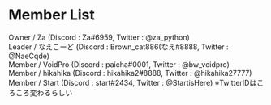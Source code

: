 # Member List
Owner / Za (Discord : Za#6959, Twitter : @za_python)<br>
Leader / なえこーど (Discord : Brown_cat886(なえ#8888, Twitter : @NaeCqde)<br>
Member / VoidPro (Discord : paicha#0001, Twitter : @bw_voidpro)<br>
Member / hikahika (Discord : hikahika2#8888, Twitter : @hikahika27777)<br>
Member / Start (Discord : start#2434, Twitter : @StartisHere) ※TwitterIDはころころ変わるらしい<br>
